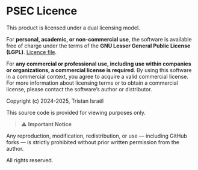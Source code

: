 # PSEC Licence

This product is licensed under a dual licensing model. 

For **personal, academic, or non-commercial use**, the software is available free of charge under the terms of the **GNU Lesser General Public License (LGPL)**. [Licence file](./LICENCE_LGPL.md).

For **any commercial or professional use, including use within companies or organizations, a commercial license is required**. By using this software in a commercial context, you agree to acquire a valid commercial license. For more information about licensing terms or to obtain a commercial license, please contact the software’s author or distributor.

Copyright (c) 2024-2025, Tristan Israël

This source code is provided for viewing purposes only.

> ⚠️ **Important Notice**

Any reproduction, modification, redistribution, or use — including GitHub forks — is strictly prohibited without prior written permission from the author.

All rights reserved.